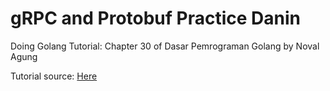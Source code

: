 # gRPC and Protobuf Practice Danin

Doing Golang Tutorial: Chapter 30 of Dasar Pemrograman Golang by Noval Agung

Tutorial source: [Here](https://dasarpemrogramangolang.novalagung.com/C-30-golang-grpc-protobuf.html)